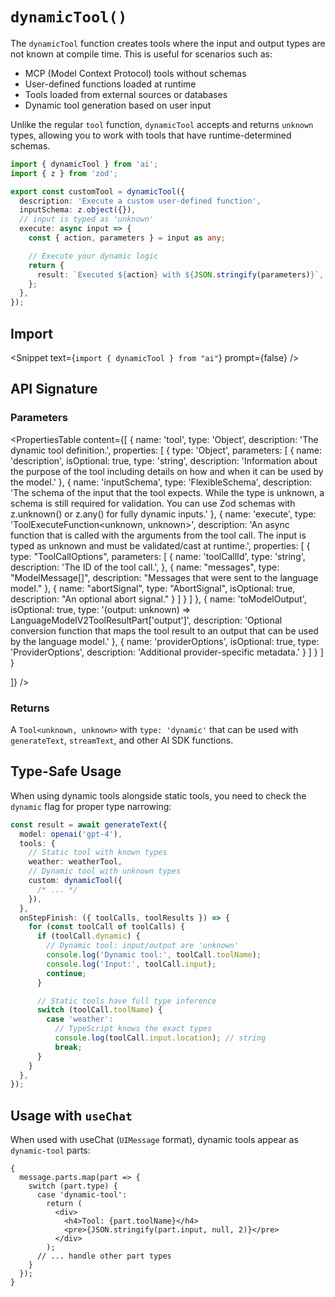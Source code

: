 
# `dynamicTool()`

The `dynamicTool` function creates tools where the input and output types are not known at compile time. This is useful for scenarios such as:

- MCP (Model Context Protocol) tools without schemas
- User-defined functions loaded at runtime
- Tools loaded from external sources or databases
- Dynamic tool generation based on user input

Unlike the regular `tool` function, `dynamicTool` accepts and returns `unknown` types, allowing you to work with tools that have runtime-determined schemas.

```ts highlight={"1,4,9,10,11"}
import { dynamicTool } from 'ai';
import { z } from 'zod';

export const customTool = dynamicTool({
  description: 'Execute a custom user-defined function',
  inputSchema: z.object({}),
  // input is typed as 'unknown'
  execute: async input => {
    const { action, parameters } = input as any;

    // Execute your dynamic logic
    return {
      result: `Executed ${action} with ${JSON.stringify(parameters)}`,
    };
  },
});
```

## Import

<Snippet text={`import { dynamicTool } from "ai"`} prompt={false} />

## API Signature

### Parameters

<PropertiesTable
  content={[
    {
      name: 'tool',
      type: 'Object',
      description: 'The dynamic tool definition.',
      properties: [
        {
          type: 'Object',
          parameters: [
            {
              name: 'description',
              isOptional: true,
              type: 'string',
              description:
                'Information about the purpose of the tool including details on how and when it can be used by the model.'
            },
            {
              name: 'inputSchema',
              type: 'FlexibleSchema<unknown>',
              description:
                'The schema of the input that the tool expects. While the type is unknown, a schema is still required for validation. You can use Zod schemas with z.unknown() or z.any() for fully dynamic inputs.'
            },
            {
              name: 'execute',
              type: 'ToolExecuteFunction<unknown, unknown>',
              description:
                'An async function that is called with the arguments from the tool call. The input is typed as unknown and must be validated/cast at runtime.',
                properties: [
                  {
                    type: "ToolCallOptions",
                    parameters: [
                      {
                      name: 'toolCallId',
                      type: 'string',
                      description: 'The ID of the tool call.',
                    },
                    {
                        name: "messages",
                        type: "ModelMessage[]",
                        description: "Messages that were sent to the language model."
                      },
                      {
                        name: "abortSignal",
                        type: "AbortSignal",
                        isOptional: true,
                        description: "An optional abort signal."
                      }
                    ]
                  }
                ]
            },
            {
              name: 'toModelOutput',
              isOptional: true,
              type: '(output: unknown) => LanguageModelV2ToolResultPart[\'output\']',
              description: 'Optional conversion function that maps the tool result to an output that can be used by the language model.'
            },
            {
              name: 'providerOptions',
              isOptional: true,
              type: 'ProviderOptions',
              description: 'Additional provider-specific metadata.'
            }
          ]
        }
      ]
    }

]}
/>

### Returns

A `Tool<unknown, unknown>` with `type: 'dynamic'` that can be used with `generateText`, `streamText`, and other AI SDK functions.

## Type-Safe Usage

When using dynamic tools alongside static tools, you need to check the `dynamic` flag for proper type narrowing:

```ts
const result = await generateText({
  model: openai('gpt-4'),
  tools: {
    // Static tool with known types
    weather: weatherTool,
    // Dynamic tool with unknown types
    custom: dynamicTool({
      /* ... */
    }),
  },
  onStepFinish: ({ toolCalls, toolResults }) => {
    for (const toolCall of toolCalls) {
      if (toolCall.dynamic) {
        // Dynamic tool: input/output are 'unknown'
        console.log('Dynamic tool:', toolCall.toolName);
        console.log('Input:', toolCall.input);
        continue;
      }

      // Static tools have full type inference
      switch (toolCall.toolName) {
        case 'weather':
          // TypeScript knows the exact types
          console.log(toolCall.input.location); // string
          break;
      }
    }
  },
});
```

## Usage with `useChat`

When used with useChat (`UIMessage` format), dynamic tools appear as `dynamic-tool` parts:

```tsx
{
  message.parts.map(part => {
    switch (part.type) {
      case 'dynamic-tool':
        return (
          <div>
            <h4>Tool: {part.toolName}</h4>
            <pre>{JSON.stringify(part.input, null, 2)}</pre>
          </div>
        );
      // ... handle other part types
    }
  });
}
```

